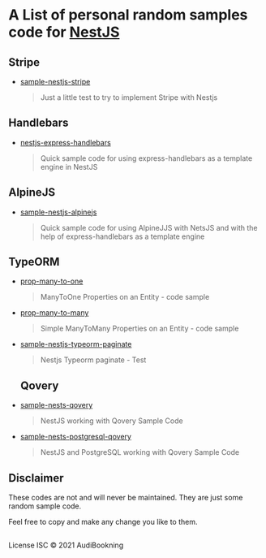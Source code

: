 # A List of personal random samples code for [NestJS](https://nestjs.com/)

## Stripe

- [sample-nestjs-stripe](https://github.com/audiBookning/sample-nestjs-stripe)

  > Just a little test to try to implement Stripe with Nestjs

## Handlebars

- [nestjs-express-handlebars](https://github.com/audiBookning/nestjs-express-handlebars)

  > Quick sample code for using express-handlebars as a template engine in NestJS

## AlpineJS

- [sample-nestjs-alpinejs](https://github.com/audiBookning/sample-nestjs-alpinejs)

  > Quick sample code for using AlpineJJS with NetsJS and with the help of express-handlebars as a template engine

## TypeORM

- [prop-many-to-one](https://github.com/audiBookning/prop-many-to-one)

  > ManyToOne Properties on an Entity - code sample

- [prop-many-to-many](https://github.com/audiBookning/prop-many-to-many)

  > Simple ManyToMany Properties on an Entity - code sample

- [sample-nestjs-typeorm-paginate](https://github.com/audiBookning/sample-nestjs-typeorm-paginate)

  > Nestjs Typeorm paginate - Test

  ## Qovery

- [sample-nests-qovery](https://github.com/audiBookning/sample-nests-qovery)

  > NestJS working with Qovery Sample Code

- [sample-nests-postgresql-qovery](https://github.com/audiBookning/sample-nests-postgresql-qovery)

  > NestJS and PostgreSQL working with Qovery Sample Code

## Disclaimer

These codes are not and will never be maintained. They are just some random sample code.

Feel free to copy and make any change you like to them.

##

License
ISC © 2021 AudiBookning
